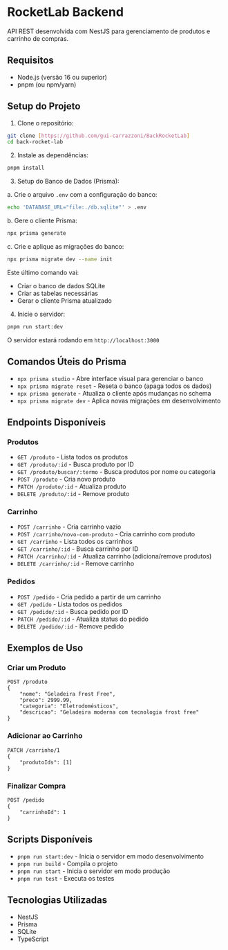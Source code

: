 # RocketLab Backend

API REST desenvolvida com NestJS para gerenciamento de produtos e carrinho de compras.

## Requisitos

- Node.js (versão 16 ou superior)
- pnpm (ou npm/yarn)

## Setup do Projeto

1. Clone o repositório:
```bash
git clone [https://github.com/gui-carrazzoni/BackRocketLab]
cd back-rocket-lab
```

2. Instale as dependências:
```bash
pnpm install
```

3. Setup do Banco de Dados (Prisma):

a. Crie o arquivo `.env` com a configuração do banco:
```bash
echo 'DATABASE_URL="file:./db.sqlite"' > .env
```

b. Gere o cliente Prisma:
```bash
npx prisma generate
```

c. Crie e aplique as migrações do banco:
```bash
npx prisma migrate dev --name init
```

Este último comando vai:
- Criar o banco de dados SQLite
- Criar as tabelas necessárias
- Gerar o cliente Prisma atualizado

4. Inicie o servidor:
```bash
pnpm run start:dev
```

O servidor estará rodando em `http://localhost:3000`

## Comandos Úteis do Prisma

- `npx prisma studio` - Abre interface visual para gerenciar o banco
- `npx prisma migrate reset` - Reseta o banco (apaga todos os dados)
- `npx prisma generate` - Atualiza o cliente após mudanças no schema
- `npx prisma migrate dev` - Aplica novas migrações em desenvolvimento

## Endpoints Disponíveis

### Produtos

- `GET /produto` - Lista todos os produtos
- `GET /produto/:id` - Busca produto por ID
- `GET /produto/buscar/:termo` - Busca produtos por nome ou categoria
- `POST /produto` - Cria novo produto
- `PATCH /produto/:id` - Atualiza produto
- `DELETE /produto/:id` - Remove produto

### Carrinho

- `POST /carrinho` - Cria carrinho vazio
- `POST /carrinho/novo-com-produto` - Cria carrinho com produto
- `GET /carrinho` - Lista todos os carrinhos
- `GET /carrinho/:id` - Busca carrinho por ID
- `PATCH /carrinho/:id` - Atualiza carrinho (adiciona/remove produtos)
- `DELETE /carrinho/:id` - Remove carrinho

### Pedidos

- `POST /pedido` - Cria pedido a partir de um carrinho
- `GET /pedido` - Lista todos os pedidos
- `GET /pedido/:id` - Busca pedido por ID
- `PATCH /pedido/:id` - Atualiza status do pedido
- `DELETE /pedido/:id` - Remove pedido

## Exemplos de Uso

### Criar um Produto
```http
POST /produto
{
    "nome": "Geladeira Frost Free",
    "preco": 2999.99,
    "categoria": "Eletrodomésticos",
    "descricao": "Geladeira moderna com tecnologia frost free"
}
```

### Adicionar ao Carrinho
```http
PATCH /carrinho/1
{
    "produtoIds": [1]
}
```

### Finalizar Compra
```http
POST /pedido
{
    "carrinhoId": 1
}
```

## Scripts Disponíveis

- `pnpm run start:dev` - Inicia o servidor em modo desenvolvimento
- `pnpm run build` - Compila o projeto
- `pnpm run start` - Inicia o servidor em modo produção
- `pnpm run test` - Executa os testes

## Tecnologias Utilizadas

- NestJS
- Prisma
- SQLite
- TypeScript
